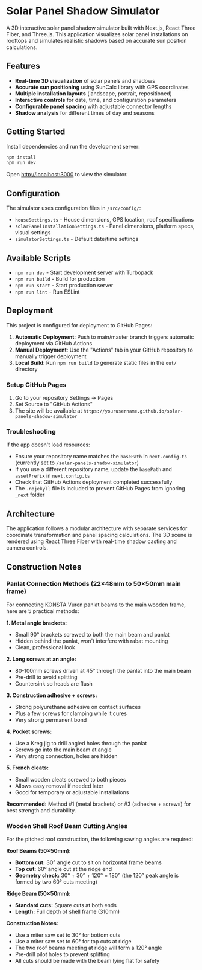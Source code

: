 # Solar Panel Shadow Simulator

A 3D interactive solar panel shadow simulator built with Next.js, React Three Fiber, and Three.js. This application visualizes solar panel installations on rooftops and simulates realistic shadows based on accurate sun position calculations.

## Features

- **Real-time 3D visualization** of solar panels and shadows
- **Accurate sun positioning** using SunCalc library with GPS coordinates
- **Multiple installation layouts** (landscape, portrait, repositioned)
- **Interactive controls** for date, time, and configuration parameters
- **Configurable panel spacing** with adjustable connector lengths
- **Shadow analysis** for different times of day and seasons

## Getting Started

Install dependencies and run the development server:

```bash
npm install
npm run dev
```

Open [http://localhost:3000](http://localhost:3000) to view the simulator.

## Configuration

The simulator uses configuration files in `/src/config/`:

- `houseSettings.ts` - House dimensions, GPS location, roof specifications
- `solarPanelInstallationSettings.ts` - Panel dimensions, platform specs, visual settings
- `simulatorSettings.ts` - Default date/time settings

## Available Scripts

- `npm run dev` - Start development server with Turbopack
- `npm run build` - Build for production
- `npm run start` - Start production server
- `npm run lint` - Run ESLint

## Deployment

This project is configured for deployment to GitHub Pages:

1. **Automatic Deployment**: Push to main/master branch triggers automatic deployment via GitHub Actions
2. **Manual Deployment**: Use the "Actions" tab in your GitHub repository to manually trigger deployment
3. **Local Build**: Run `npm run build` to generate static files in the `out/` directory

### Setup GitHub Pages

1. Go to your repository Settings → Pages
2. Set Source to "GitHub Actions"
3. The site will be available at `https://yourusername.github.io/solar-panels-shadow-simulator`

### Troubleshooting

If the app doesn't load resources:
- Ensure your repository name matches the `basePath` in `next.config.ts` (currently set to `/solar-panels-shadow-simulator`)
- If you use a different repository name, update the `basePath` and `assetPrefix` in `next.config.ts`
- Check that GitHub Actions deployment completed successfully
- The `.nojekyll` file is included to prevent GitHub Pages from ignoring `_next` folder

## Architecture

The application follows a modular architecture with separate services for coordinate transformation and panel spacing calculations. The 3D scene is rendered using React Three Fiber with real-time shadow casting and camera controls.

## Construction Notes

### Panlat Connection Methods (22×48mm to 50×50mm main frame)

For connecting KONSTA Vuren panlat beams to the main wooden frame, here are 5 practical methods:

**1. Metal angle brackets:**
- Small 90° brackets screwed to both the main beam and panlat
- Hidden behind the panlat, won't interfere with rabat mounting
- Clean, professional look

**2. Long screws at an angle:**
- 80-100mm screws driven at 45° through the panlat into the main beam
- Pre-drill to avoid splitting
- Countersink so heads are flush

**3. Construction adhesive + screws:**
- Strong polyurethane adhesive on contact surfaces
- Plus a few screws for clamping while it cures
- Very strong permanent bond

**4. Pocket screws:**
- Use a Kreg jig to drill angled holes through the panlat
- Screws go into the main beam at angle
- Very strong connection, holes are hidden

**5. French cleats:**
- Small wooden cleats screwed to both pieces
- Allows easy removal if needed later
- Good for temporary or adjustable installations

**Recommended:** Method #1 (metal brackets) or #3 (adhesive + screws) for best strength and durability.

### Wooden Shell Roof Beam Cutting Angles

For the pitched roof construction, the following sawing angles are required:

**Roof Beams (50×50mm):**
- **Bottom cut:** 30° angle cut to sit on horizontal frame beams
- **Top cut:** 60° angle cut at the ridge end
- **Geometry check:** 30° + 30° + 120° = 180° (the 120° peak angle is formed by two 60° cuts meeting)

**Ridge Beam (50×50mm):**
- **Standard cuts:** Square cuts at both ends
- **Length:** Full depth of shell frame (310mm)

**Construction Notes:**
- Use a miter saw set to 30° for bottom cuts
- Use a miter saw set to 60° for top cuts at ridge
- The two roof beams meeting at ridge will form a 120° angle
- Pre-drill pilot holes to prevent splitting
- All cuts should be made with the beam lying flat for safety

